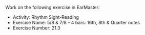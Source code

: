 Work on the following exercise in EarMaster:
- Activity: Rhythm Sight-Reading
- Exercise Name: 5/8 & 7/8 - 4 bars: 16th, 8th & Quarter notes
- Exercise Number: 21.3
